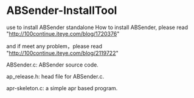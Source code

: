 ABSender-InstallTool
====================

use to install ABSender standalone
How to install ABSender, please read "http://100continue.iteye.com/blog/1720376"

and if meet any problem，please read "http://100continue.iteye.com/blog/2119722"

ABSender.c:  ABSender source code.

ap_release.h: head file for ABSender.c.
  
apr-skeleton.c: a simple apr based program. 
